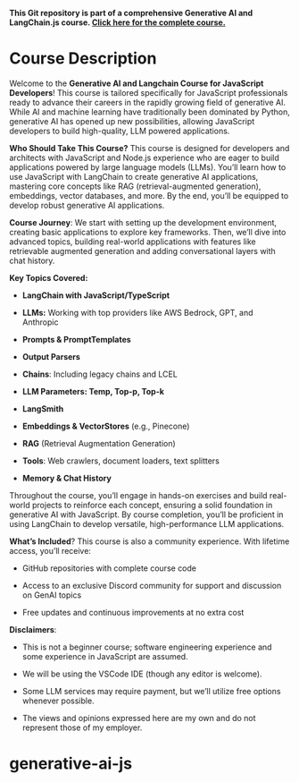 <b>This Git repository is part of a comprehensive Generative AI and LangChain.js course. [Click here for the complete course.](https://www.udemy.com/course/genai-langchain-for-javascript-developers/?referralCode=AA1D9ACDB07D8BB4E093) </b>

# Course Description

Welcome to the <b>Generative AI and Langchain Course for JavaScript Developers</b>! This course is tailored specifically for JavaScript professionals ready to advance their careers in the rapidly growing field of generative AI. While AI and machine learning have traditionally been dominated by Python, generative AI has opened up new possibilities, allowing JavaScript developers to build high-quality, LLM powered applications.

<b>Who Should Take This Course?</b> This course is designed for developers and architects with JavaScript and Node.js experience who are eager to build applications powered by large language models (LLMs). You’ll learn how to use JavaScript with LangChain to create generative AI applications, mastering core concepts like RAG (retrieval-augmented generation), embeddings, vector databases, and more. By the end, you’ll be equipped to develop robust generative AI applications.

<b>Course Journey</b>: We start with setting up the development environment, creating basic applications to explore key frameworks. Then, we’ll dive into advanced topics, building real-world applications with features like retrievable augmented generation and adding conversational layers with chat history.

<b>Key Topics Covered:</b>

- <b>LangChain with JavaScript/TypeScript</b>
- <b>LLMs:</b> Working with top providers like AWS Bedrock, GPT, and Anthropic

- <b>Prompts & PromptTemplates
- Output Parsers
- Chains</b>: Including legacy chains and LCEL
- <b>LLM Parameters: Temp, Top-p, Top-k
- LangSmith
- Embeddings & VectorStores</b> (e.g., Pinecone)
- <b>RAG</b> (Retrieval Augmentation Generation)
- <b>Tools</b>: Web crawlers, document loaders, text splitters
- <b>Memory & Chat History</b>

Throughout the course, you’ll engage in hands-on exercises and build real-world projects to reinforce each concept, ensuring a solid foundation in generative AI with JavaScript. By course completion, you’ll be proficient in using LangChain to develop versatile, high-performance LLM applications.

<b>What’s Included</b>? This course is also a community experience. With lifetime access, you’ll receive:

- GitHub repositories with complete course code

- Access to an exclusive Discord community for support and discussion on GenAI topics

- Free updates and continuous improvements at no extra cost

<b>Disclaimers</b>:

- This is not a beginner course; software engineering experience and some experience in JavaScript are assumed.

- We will be using the VSCode IDE (though any editor is welcome).

- Some LLM services may require payment, but we’ll utilize free options whenever possible.

- The views and opinions expressed here are my own and do not represent those of my employer.
# generative-ai-js
